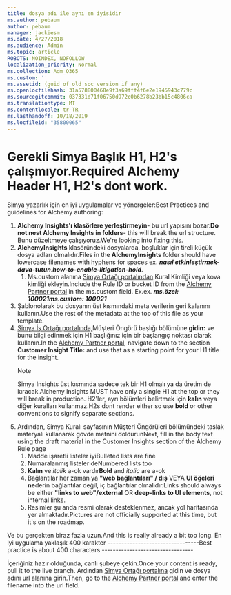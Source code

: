```yaml
---
title: dosya adı ile aynı en iyisidir
ms.author: pebaum
author: pebaum
manager: jackiesm
ms.date: 4/27/2018
ms.audience: Admin
ms.topic: article
ROBOTS: NOINDEX, NOFOLLOW
localization_priority: Normal
ms.collection: Adm_O365
ms.custom: ''
ms.assetid: (guid of old soc version if any)
ms.openlocfilehash: 31a578800468e9f3a69fff4f6e2e1945943c779c
ms.sourcegitcommit: 037331d71f06750d972c0b6278b23bb15c4806ca
ms.translationtype: MT
ms.contentlocale: tr-TR
ms.lasthandoff: 10/18/2019
ms.locfileid: "35800065"
---
```

# <a name="required-alchemy-header-h1-h2s-dont-work"></a><span data-ttu-id="98bfc-102">Gerekli Simya Başlık H1, H2's çalışmıyor.</span><span class="sxs-lookup"><span data-stu-id="98bfc-102">Required Alchemy Header H1, H2's dont work.</span></span>
<span data-ttu-id="98bfc-103">Simya yazarlık için en iyi uygulamalar ve yönergeler:</span><span class="sxs-lookup"><span data-stu-id="98bfc-103">Best Practices and guidelines for Alchemy authoring:</span></span>

1. <span data-ttu-id="98bfc-104">**Alchemy Insights'ı klasörlere yerleştirmeyin**- bu url yapısını bozar.</span><span class="sxs-lookup"><span data-stu-id="98bfc-104">**Do not nest Alchemy Insights in folders**- this will break the url structure.</span></span> <span data-ttu-id="98bfc-105">Bunu düzeltmeye çalışıyoruz.</span><span class="sxs-lookup"><span data-stu-id="98bfc-105">We're looking into fixing this.</span></span>
1. <span data-ttu-id="98bfc-106">**AlchemyInsights** klasöründeki dosyalarda, boşluklar için tireli küçük dosya adları olmalıdır.</span><span class="sxs-lookup"><span data-stu-id="98bfc-106">Files in the **AlchemyInsights** folder should have lowercase filenames with hyphens for spaces ex.</span></span> <span data-ttu-id="98bfc-107">***nasıl etkinleştirmek-dava-tutun***.</span><span class="sxs-lookup"><span data-stu-id="98bfc-107">***how-to-enable-litigation-hold***.</span></span>
    1. <span data-ttu-id="98bfc-108">Ms.custom alanına [Simya Ortağı portalından](https://alchemyportal.azurewebsites.net) Kural Kimliği veya kova kimliği ekleyin.</span><span class="sxs-lookup"><span data-stu-id="98bfc-108">Include the Rule ID or bucket ID from the [Alchemy Partner portal](https://alchemyportal.azurewebsites.net) in the ms.custom field.</span></span> <span data-ttu-id="98bfc-109">Ex.</span><span class="sxs-lookup"><span data-stu-id="98bfc-109">ex.</span></span> <span data-ttu-id="98bfc-110">***ms.özel: 100021***</span><span class="sxs-lookup"><span data-stu-id="98bfc-110">***ms.custom: 100021***</span></span>
1. <span data-ttu-id="98bfc-111">Şablonolarak bu dosyanın üst kısmındaki meta verilerin geri kalanını kullanın.</span><span class="sxs-lookup"><span data-stu-id="98bfc-111">Use the rest of the metadata at the top of this file as your template.</span></span>
1. <span data-ttu-id="98bfc-112">[Simya İş Ortağı portalında,](https://alchemyportal.azurewebsites.net)Müşteri Öngörü başlığı bölümüne **gidin:** ve bunu bilgi edinmek için H1 başlığınız için bir başlangıç noktası olarak kullanın.</span><span class="sxs-lookup"><span data-stu-id="98bfc-112">In the [Alchemy Partner portal](https://alchemyportal.azurewebsites.net), navigate down to the section **Customer Insight Title:** and use that as a starting point for your H1 title for the insight.</span></span> 
    > [!NOTE]
    > <span data-ttu-id="98bfc-113">Simya Insights üst kısmında sadece tek bir H1 olmalı ya da üretim de kıracak.</span><span class="sxs-lookup"><span data-stu-id="98bfc-113">Alchemy Insights MUST have only a single H1 at the top or they will break in production.</span></span> <span data-ttu-id="98bfc-114">H2'ler, ayrı bölümleri belirtmek için **kalın** veya diğer kuralları kullanmaz.</span><span class="sxs-lookup"><span data-stu-id="98bfc-114">H2s dont render either so use **bold** or other conventions to signify separate sections.</span></span>
1. <span data-ttu-id="98bfc-115">Ardından, Simya Kuralı sayfasının Müşteri Öngörüleri bölümündeki taslak materyali kullanarak gövde metnini doldurun</span><span class="sxs-lookup"><span data-stu-id="98bfc-115">Next, fill in the body text using the draft material in the Customer Insights section of the Alchemy Rule page</span></span>
    1. <span data-ttu-id="98bfc-116">Madde işaretli listeler iyi</span><span class="sxs-lookup"><span data-stu-id="98bfc-116">Bulleted lists are fine</span></span>
    1. <span data-ttu-id="98bfc-117">Numaralanmış listeler de</span><span class="sxs-lookup"><span data-stu-id="98bfc-117">Numbered lists too</span></span>
    1. <span data-ttu-id="98bfc-118">**Kalın** ve *italik* a-ok vardır</span><span class="sxs-lookup"><span data-stu-id="98bfc-118">**Bold** and *italic* are a-ok</span></span>
    1. <span data-ttu-id="98bfc-119">Bağlantılar her zaman ya **"web bağlantıları" / dış** VEYA **UI öğeleri ne**derin bağlantılar değil, iç bağlantılar olmalıdır.</span><span class="sxs-lookup"><span data-stu-id="98bfc-119">Links should always be either **"links to web"/external** OR **deep-links to UI elements**, not internal links.</span></span>
    1. <span data-ttu-id="98bfc-120">Resimler şu anda resmi olarak desteklenmez, ancak yol haritasında yer almaktadır.</span><span class="sxs-lookup"><span data-stu-id="98bfc-120">Pictures are not officially supported at this time, but it's on the roadmap.</span></span>

<span data-ttu-id="98bfc-121">Ve bu gerçekten biraz fazla uzun.</span><span class="sxs-lookup"><span data-stu-id="98bfc-121">And this is really already a bit too long.</span></span> <span data-ttu-id="98bfc-122">En iyi uygulama yaklaşık 400 karakter ---------------------------------</span><span class="sxs-lookup"><span data-stu-id="98bfc-122">Best practice is about 400 characters ---------------------------------</span></span>

<span data-ttu-id="98bfc-123">İçeriğiniz hazır olduğunda, canlı şubeye çekin.</span><span class="sxs-lookup"><span data-stu-id="98bfc-123">Once your content is ready, pull it to the live branch.</span></span> <span data-ttu-id="98bfc-124">Ardından [Simya Ortağı portalına](https://alchemyportal.azurewebsites.net) gidin ve dosya adını url alanına girin.</span><span class="sxs-lookup"><span data-stu-id="98bfc-124">Then, go to the [Alchemy Partner portal](https://alchemyportal.azurewebsites.net) and enter the filename into the url field.</span></span> 